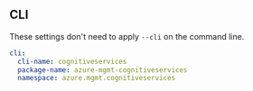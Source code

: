 ## CLI

These settings don't need to apply `--cli` on the command line.

``` yaml
cli:
  cli-name: cognitiveservices
  package-name: azure-mgmt-cognitiveservices
  namespace: azure.mgmt.cognitiveservices
```